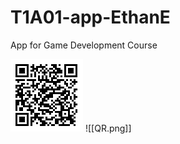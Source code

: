 # T1A01-app-EthanE
App for Game Development Course


![QR.png](QR.png "My PhoneGap build")
![[QR.png]]
